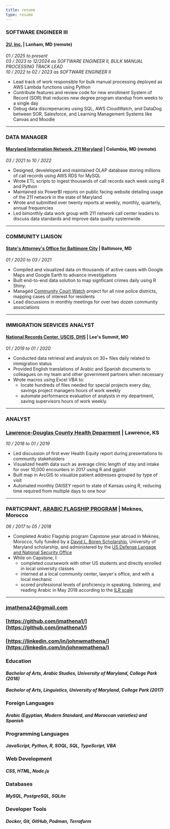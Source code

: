 ```yaml
---
title: resume
type: resume
---
```

### SOFTWARE ENGINEER III
#### [2U, Inc.](https://2u.com) | Lanham, MD (remote)
*01 / 2025 to present*   
*03 / 2023 to 12/2024 as SOFTWARE ENGINEER II, BULK MANUAL PROCESSING TRACK LEAD*  
*10 / 2022 to 02 / 2023 as SOFTWARE ENGINEER II*
- Lead track of work responsible for bulk manual processing deployed as AWS Lambda functions using Python
- Contribute features and review code for new enrollment System of Record (SOR) that reduces new degree program standup from weeks to a single day
- Debug data discrepenacies using SQL, AWS CloudWatch, and DataDog between SOR, Salesforce, and Learning Management Systems like Canvas and Moodle

---

### DATA MANAGER
#### [Maryland Information Network, 211 Maryland](https://mdinfonet.org/) | Columbia, MD (remote)
*03 / 2021 to 10 / 2022*
- Designed, develeloped and maintained OLAP database storing millions of call records using AWS RDS for MySQL
- Wrote ETL scripts to ingest thousands of call records each week using R and Python
- Maintained six PowerBI reports on public facing website detailing usage of the 211 network in the state of Maryland
- Wrote and submitted over twenty reports at weekly, monthly, quarterly, annual frequencies
- Led bimonthly data work group with 211 network call center leaders to discuss data standards and improve data quality systemwide.

---

### COMMUNITY LIAISON
#### [State's Attorney's Office for Baltimore City](https://www.stattorney.org) | Baltimore, MD
*01 / 2020 to 03 / 2021*
- Compiled and visualized data on thousands of active cases with Google Maps and Google Earth to advance investigations
- Built end-to-end data solution to map signficant crimes daily using R Shiny. 
- Managed [Community Court Watch](https://bit.ly/CourtWatch) project for all nine police districts, mapping cases of interest for residents
- Lead discussions in monthly meetings for over two dozen community associations

---

### IMMIGRATION SERVICES ANALYST
#### [National Records Center, USCIS, DHS](https://www.uscis.gov/about-us/organization/directorates-and-program-offices/immigration-records-and-identity-services-directorate) | Lee's Summit, MO
*01 / 2019 to 01 / 2020*
- Conducted data retrieval and analysis on 30+ files daily related to immigration status
- Provided English translations of Arabic and Spanish documents to colleagues on my team and other government partners when necessary
- Wrote macros using Excel VBA to:
    - locate hundreds of files needed for special projects every day, savings project managers hours of work weekly
    - automate performance evaluation of analysts in my department, saving supervisors hours of work weekly.

---

### ANALYST
### [Lawrence-Douglas County Health Deparment](https://www.ldchealth.org) | Lawrence, KS
*10 / 2018 to 01 / 2019*
- Led discussion of first ever Health Equity report during presentations to community stakeholders
- Visualized health data such as average clinic length of stay and intake for over 10,000 encounters in 2017 using R and ggplot
- Built map in ArcGIS to visualize patient addresses grouped by type of visit
- Automated monthly DAISEY report to state of Kansas using R, reducing time required from multiple days to one hour

---
### PARTICIPANT, [ARABIC FLAGSHIP PROGRAM](https://sllc.umd.edu/special-programs/arabic-persian/arabic-flagship) | Meknes, Morocco
*06 / 2017 to 05 / 2018*
- Completed Arabic Flagship program Capstone year abroad in Meknes, Morocco, fully funded by a [David L. Boren Scholarship](https://www.borenawards.org/boren-flagship-initiative), University of Maryland scholarship, and administered by the [US Defense Langage and National Security Office](https://dlnseo.org/)
- While on Capstone, I: 
    - completed coursework with other US students and directly enrolled in local university classes
    - interned at a local community center, lawyer's office, and with a local mechanic
    - scored professional levels of proficiency in speaking, listening, and reading Arabic in May 2018 according to the [ILR scale](https://www.languagetesting.com/ilr-scale) <br /> 

---

### [jmathena24@gmail.com](mailto:jmathena24@gmail.com)  
### [https://github.com/jmathena1/](https://github.com/jmathena1/)  
### [https://linkedin.com/in/johnwmathena/](https://linkedin.com/in/johnwmathena/)

### Education
#### *Bachelor of Arts, Arabic Studies, University of Maryland, College Park (2018)*
#### *Bachelor of Arts, Linguistics, University of Maryland, College Park (2017)* 

### Foreign Languages
#### *Arabic (Egyptian, Modern Standard, and Moroccan varieties) and Spanish*

### Programming Languages
#### *JavaScript, Python, R, SOQL, SQL, TypeScript, VBA*

### Web Development
#### *CSS, HTML, Node.js*

### Databases
#### *MySQL, PostgreSQL, SQLite*

### Developer Tools
#### *Docker, Git, GitHub, Podman, Terraform*
